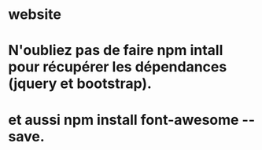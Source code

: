 # website 
# N'oubliez pas de faire npm intall pour récupérer les dépendances (jquery et bootstrap).
# et aussi npm install font-awesome --save.

